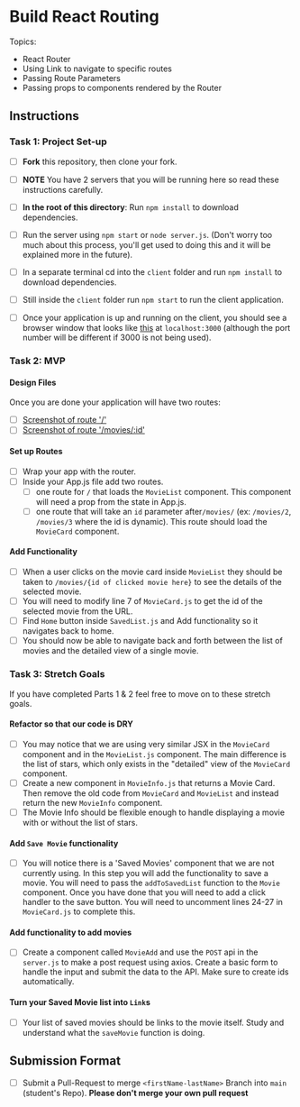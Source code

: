 # Build React Routing

Topics:

* React Router
* Using Link to navigate to specific routes
* Passing Route Parameters
* Passing props to components rendered by the Router

## Instructions

### Task 1: Project Set-up

* [ ] **Fork** this repository, then clone your fork.
* [ ] **NOTE** You have 2 servers that you will be running here so read these instructions carefully.
* [ ] **In the root of this directory**: Run `npm install` to download dependencies.
* [ ] Run the server using `npm start` or `node server.js`. (Don't worry too much about this process, you'll get used to doing this and it will be explained more in the future).
* [ ] In a separate terminal cd into the `client` folder and run `npm install` to download dependencies.
* [ ] Still inside the `client` folder run `npm start` to run the client application.

* [ ] Once your application is up and running on the client, you should see a browser window that looks like [this](https://tm.gabischool.com/assets/themes/admin/images/TM/section_two/week_one/day_four/movies-home.png) at `localhost:3000` (although the port number will be different if 3000 is not being used).

### Task 2: MVP

#### Design Files

Once you are done your application will have two routes:

* [ ] [Screenshot of route '/'](https://tm.gabischool.com/assets/themes/admin/images/TM/section_two/week_one/day_four/first-route.png)
* [ ] [Screenshot of route '/movies/:id'](https://tm.gabischool.com/assets/themes/admin/images/TM/section_two/week_one/day_four/second-route.png)

#### Set up Routes

* [ ] Wrap your app with the router.
* [ ] Inside your App.js file add two routes.
  * [ ] one route for `/` that loads the `MovieList` component. This component will need a prop from the state in App.js.
  * [ ] one route that will take an `id` parameter after`/movies/` (ex: `/movies/2`, `/movies/3` where the id is dynamic). This route should load the `MovieCard` component.

#### Add Functionality

* [ ] When a user clicks on the movie card inside `MovieList` they should be taken to `/movies/{id of clicked movie here}` to see the details of the selected movie.
* [ ] You will need to modify line 7 of `MovieCard.js` to get the id of the selected movie from the URL.
* [ ] Find `Home` button inside `SavedList.js` and Add functionality so it navigates back to home.
* [ ] You should now be able to navigate back and forth between the list of movies and the detailed view of a single movie.

### Task 3: Stretch Goals

If you have completed Parts 1 & 2 feel free to move on to these stretch goals.

#### Refactor so that our code is DRY

* [ ] You may notice that we are using very similar JSX in the `MovieCard` component and in the `MovieList.js` component. The main difference is the list of stars, which only exists in the "detailed" view of the `MovieCard` component.
* [ ] Create a new component in `MovieInfo.js` that returns a Movie Card. Then remove the old code from `MovieCard` and `MovieList` and instead return the new `MovieInfo` component.
* [ ] The Movie Info should be flexible enough to handle displaying a movie with or without the list of stars.

#### Add `Save Movie` functionality

* [ ] You will notice there is a 'Saved Movies' component that we are not currently using. In this step you will add the functionality to save a movie. You will need to pass the `addToSavedList` function to the `Movie` component. Once you have done that you will need to add a click handler to the save button. You will need to uncomment lines 24-27 in `MovieCard.js` to complete this.

#### Add functionality to add movies

* [ ] Create a component called `MovieAdd` and use the `POST` api in the `server.js` to make a post request using axios. Create a basic form to handle the input and submit the data to the API. Make sure to create ids automatically.

#### Turn your Saved Movie list into `Link`s

* [ ] Your list of saved movies should be links to the movie itself. Study and understand what the `saveMovie` function is doing.


## Submission Format

* [ ] Submit a Pull-Request to merge `<firstName-lastName>` Branch into `main` (student's  Repo). **Please don't merge your own pull request**
